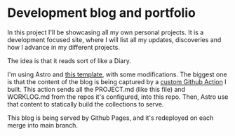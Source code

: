 # Development blog and portfolio

In this project I'll be showcasing all my own personal projects. It is
a development focused site, where I will list all my updates, discoveries
and how I advance in my different projects. 

The idea is that it reads sort of like a Diary.

I'm using Astro and [this template](https://github.com/ArnavK-09), with some modifications.
The biggest one is that the content of the blog is being captured by a [custom Github Action](https://github.com/EnzoReyes11/worklog-action)
I built. This action sends all the PROJECT.md (like this file) and WORKLOG.md from the repos it's configured, into this repo.
Then, Astro use that content to statically build the collections to serve.

This blog is being served by Github Pages, and it's redeployed on each merge into main branch.
